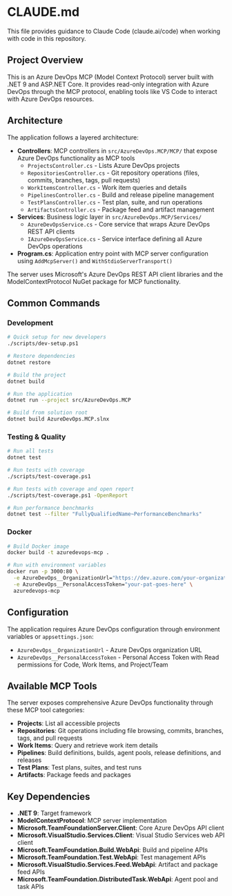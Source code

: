 # CLAUDE.md

This file provides guidance to Claude Code (claude.ai/code) when working with code in this repository.

## Project Overview

This is an Azure DevOps MCP (Model Context Protocol) server built with .NET 9 and ASP.NET Core. It provides read-only integration with Azure DevOps through the MCP protocol, enabling tools like VS Code to interact with Azure DevOps resources.

## Architecture

The application follows a layered architecture:

- **Controllers**: MCP controllers in `src/AzureDevOps.MCP/MCP/` that expose Azure DevOps functionality as MCP tools
  - `ProjectsController.cs` - Lists Azure DevOps projects
  - `RepositoriesController.cs` - Git repository operations (files, commits, branches, tags, pull requests)
  - `WorkItemsController.cs` - Work item queries and details
  - `PipelinesController.cs` - Build and release pipeline management
  - `TestPlansController.cs` - Test plan, suite, and run operations
  - `ArtifactsController.cs` - Package feed and artifact management
- **Services**: Business logic layer in `src/AzureDevOps.MCP/Services/`
  - `AzureDevOpsService.cs` - Core service that wraps Azure DevOps REST API clients
  - `IAzureDevOpsService.cs` - Service interface defining all Azure DevOps operations
- **Program.cs**: Application entry point with MCP server configuration using `AddMcpServer()` and `WithStdioServerTransport()`

The server uses Microsoft's Azure DevOps REST API client libraries and the ModelContextProtocol NuGet package for MCP functionality.

## Common Commands

### Development
```bash
# Quick setup for new developers
./scripts/dev-setup.ps1

# Restore dependencies
dotnet restore

# Build the project
dotnet build

# Run the application
dotnet run --project src/AzureDevOps.MCP

# Build from solution root
dotnet build AzureDevOps.MCP.slnx
```

### Testing & Quality
```bash
# Run all tests
dotnet test

# Run tests with coverage
./scripts/test-coverage.ps1

# Run tests with coverage and open report
./scripts/test-coverage.ps1 -OpenReport

# Run performance benchmarks
dotnet test --filter "FullyQualifiedName~PerformanceBenchmarks"
```

### Docker
```bash
# Build Docker image
docker build -t azuredevops-mcp .

# Run with environment variables
docker run -p 3000:80 \
  -e AzureDevOps__OrganizationUrl="https://dev.azure.com/your-organization" \
  -e AzureDevOps__PersonalAccessToken="your-pat-goes-here" \
  azuredevops-mcp
```

## Configuration

The application requires Azure DevOps configuration through environment variables or `appsettings.json`:
- `AzureDevOps__OrganizationUrl` - Azure DevOps organization URL
- `AzureDevOps__PersonalAccessToken` - Personal Access Token with Read permissions for Code, Work Items, and Project/Team

## Available MCP Tools

The server exposes comprehensive Azure DevOps functionality through these MCP tool categories:

- **Projects**: List all accessible projects
- **Repositories**: Git operations including file browsing, commits, branches, tags, and pull requests  
- **Work Items**: Query and retrieve work item details
- **Pipelines**: Build definitions, builds, agent pools, release definitions, and releases
- **Test Plans**: Test plans, suites, and test runs
- **Artifacts**: Package feeds and packages

## Key Dependencies

- **.NET 9**: Target framework
- **ModelContextProtocol**: MCP server implementation
- **Microsoft.TeamFoundationServer.Client**: Core Azure DevOps API client
- **Microsoft.VisualStudio.Services.Client**: Visual Studio Services web API client
- **Microsoft.TeamFoundation.Build.WebApi**: Build and pipeline APIs
- **Microsoft.TeamFoundation.Test.WebApi**: Test management APIs
- **Microsoft.VisualStudio.Services.Feed.WebApi**: Artifact and package feed APIs
- **Microsoft.TeamFoundation.DistributedTask.WebApi**: Agent pool and task APIs